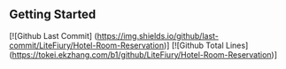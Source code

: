 ## Getting Started

[![Github Last Commit] (https://img.shields.io/github/last-commit/LiteFiury/Hotel-Room-Reservation)]
[![Github Total Lines] (https://tokei.ekzhang.com/b1/github/LiteFiury/Hotel-Room-Reservation)]



